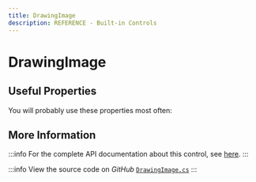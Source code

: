 ```yaml
---
title: DrawingImage
description: REFERENCE - Built-in Controls
---
```


# DrawingImage

## Useful Properties

You will probably use these properties most often:

## More Information

:::info
For the complete API documentation about this control, see [here](https://api-docs.avaloniaui.net/docs/T_Avalonia_Media_DrawingImage).
:::

:::info
View the source code on _GitHub_ [`DrawingImage.cs`](https://github.com/AvaloniaUI/Avalonia/blob/master/src/Avalonia.Base/Media/DrawingImage.cs)
:::